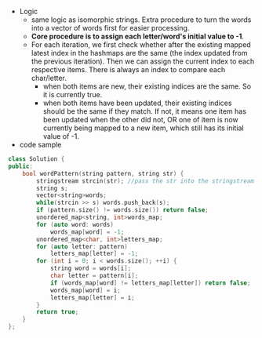 - Logic
  - same logic as isomorphic strings. Extra procedure to turn the words into a vector of words first for easier processing. 
  - **Core procedure is to assign each letter/word's initial value to -1**. 
  - For each iteration, we first check whether after the existing mapped latest index in the hashmaps are the same (the index updated from the previous iteration). Then we can assign the current index to each respective items. There is always an index to compare each char/letter. 
    - when both items are new, their existing indices are the same. So it is currently true.
    - when both items have been updated, their existing indices should be the same if they match. If not, it means one item has been updated when the other did not, OR one of item is now currently being mapped to a new item, which still has its initial value of -1.
- code sample
```cpp
class Solution {
public:
    bool wordPattern(string pattern, string str) {
        stringstream strcin(str); //pass the str into the stringstream
        string s;
        vector<string>words;
        while(strcin >> s) words.push_back(s);
        if (pattern.size() != words.size()) return false;
        unordered_map<string, int>words_map;
        for (auto word: words)
            words_map[word] = -1;
        unordered_map<char, int>letters_map;
        for (auto letter: pattern)
            letters_map[letter] = -1;
        for (int i = 0; i < words.size(); ++i) {
            string word = words[i];
            char letter = pattern[i];
            if (words_map[word] != letters_map[letter]) return false;
            words_map[word] = i;
            letters_map[letter] = i;
        }
        return true;
    }
};
```
